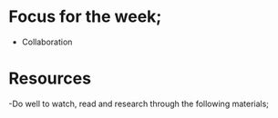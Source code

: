 # Focus for the week;
- Collaboration

# Resources
-Do well to watch, read and research through the following materials; 
